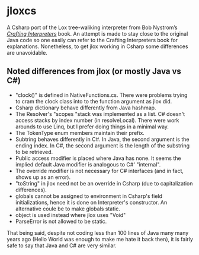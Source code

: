 # jloxcs

A Csharp port of the Lox tree-waliking interpreter from Bob Nystrom’s [*Crafting Interpreters*](https://craftinginterpreters.com/) book. An attempt is made to stay close to the original Java code so one easily can refer to the Crafting Interpreters book for explanations. Nonetheless, to get jlox working in Csharp some differences are unavoidable.

## Noted differences from jlox (or mostly Java vs C#)
-   "clock()" is defined in NativeFunctions.cs. There were problems trying to cram the clock class into to the function argument as jlox did.
-   Csharp dictionary behave differently from Java hashmap.
-   The Resolver's "scopes "stack was implemented as a list. C# doesn't access stacks by index number (in resolveLocal). There were work arounds to use Linq, but I prefer doing things in a minimal way.
-   The TokenType enum members maintain their prefix.
-   Subtring behaves differently in C#. In Java, the second argument is the ending index. In C#, the second argument is the length of the substring to be retrieved.
-   Public access modifier is placed where Java has none. It seems the implied default Java modifier is analogous to C#' "internal".
-   The override modifier is not necessary for C# interfaces (and in fact, shows up as an error).
-   "toString" in jlox need not be an override in Csharp (due to capitalization differences).
-   globals cannot be assigned to environment in Csharp's field initializations, hence it is done on Interpreter's constructor. An alternative coule be to make globals static.
-   object is used instead where jlox uses "Void"
-   ParseError is not allowed to be static.

That being said, despite not coding less than 100 lines of Java many many years ago (Hello World was enough to make me hate it back then), it is fairly safe to say that Java and C# are very similar. 
